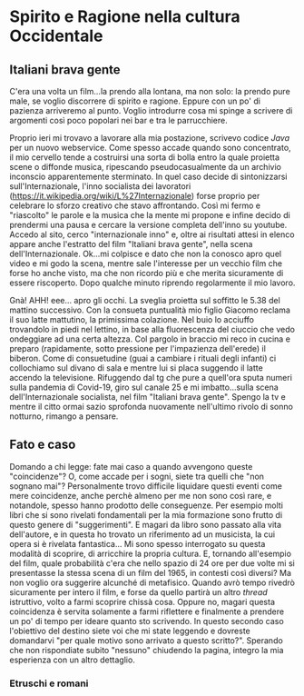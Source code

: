 # Spirito e Ragione nella cultura Occidentale

## Italiani brava gente

C'era una volta un film...la prendo alla lontana, ma non solo: la prendo pure male, se voglio discorrere di spirito e ragione. 
Eppure con un po' di pazienza arriveremo al punto. Voglio introdurre cosa mi spinge a scrivere di argomenti così poco popolari nei bar e tra le parrucchiere.<br>

Proprio ieri mi trovavo a lavorare alla mia postazione, scrivevo codice *Java* per un nuovo webservice. Come spesso accade quando sono concentrato, il mio cervello tende a costruirsi una sorta di bolla entro la quale proietta scene o diffonde musica, ripescando pseudocasualmente da un archivio inconscio apparentemente sterminato.
In quel caso decide di sintonizzarsi sull'Internazionale, l'inno socialista dei lavoratori (https://it.wikipedia.org/wiki/L%27Internazionale) forse proprio per celebrare lo sforzo creativo che stavo affrontando. Così mi fermo e "riascolto" le parole e la musica che la mente mi propone e infine decido di prendermi una pausa e cercare la versione completa dell'inno su youtube. Accedo al sito, cerco "internazionale inno" e, oltre ai risultati attesi in elenco appare anche l'estratto del film "Italiani brava gente", nella scena dell'Internazionale. Ok...mi colpisce e dato che non la conosco apro quel video e mi godo la scena, mentre sale l'interesse per un vecchio film che forse ho anche visto, ma che non ricordo più e che merita sicuramente di essere riscoperto. Dopo qualche minuto riprendo regolarmente il mio lavoro.

Gnà! AHH! eee... apro gli occhi. La sveglia proietta sul soffitto le 5.38 del mattino successivo. Con la consueta puntualità mio figlio Giacomo reclama il suo latte mattutino, la primissima colazione. Nel buio lo acciuffo trovandolo in piedi nel lettino, in base alla fluorescenza del ciuccio che vedo ondeggiare ad una certa altezza. Col pargolo in braccio mi reco in cucina e preparo (rapidamente, sotto pressione per l'impazienza dell'erede) il biberon. Come di consuetudine (guai a cambiare i rituali degli infanti) ci collochiamo sul divano di sala e mentre lui si placa suggendo il latte accendo la televisione. Rifuggendo dal tg che pure a quell'ora sputa numeri sulla pandemia di Covid-19, giro sul canale 25 e mi imbatto...sulla scena dell'Internazionale socialista, nel film "Italiani brava gente".
Spengo la tv e mentre il citto ormai sazio sprofonda nuovamente nell'ultimo rivolo di sonno notturno, rimango a pensare.

## Fato e caso

Domando a chi legge: fate mai caso a quando avvengono queste "coincidenze"? O, come accade per i sogni, siete tra quelli che "non sognano mai"?
Personalmente trovo difficile liquidare questi eventi come mere coincidenze, anche perchè almeno per me non sono così rare, e notandole, spesso hanno prodotto delle conseguenze. Per esempio molti libri che si sono rivelati fondamentali per la mia formazione sono frutto di questo genere di "suggerimenti". E magari da libro sono passato alla vita dell'autore, e in questa ho trovato un riferimento ad un musicista, la cui opera si è rivelata fantastica...
Mi sono spesso interrogato su questa modalità di scoprire, di arricchire la propria cultura. E, tornando all'esempio del film, quale probabilità c'era che nello spazio di 24 ore per due volte mi si presentasse la stessa scena di un film del 1965, in contesti così diversi? 
Ma non voglio ora suggerire alcunché di metafisico. Quando avrò tempo rivedrò sicuramente per intero il film, e forse da quello partirà un altro *thread* istruttivo, volto a farmi scoprire chissà cosa. Oppure no, magari questa coincidenza è servita solamente a farmi riflettere e finalmente a prendere un po' di tempo per ideare quanto sto scrivendo. In questo secondo caso l'obiettivo del destino siete voi che mi state leggendo e dovreste domandarvi "per quale motivo sono arrivato a questo scritto?". Sperando che non rispondiate subito "nessuno" chiudendo la pagina, integro la mia esperienza con un altro dettaglio.

### Etruschi e romani

